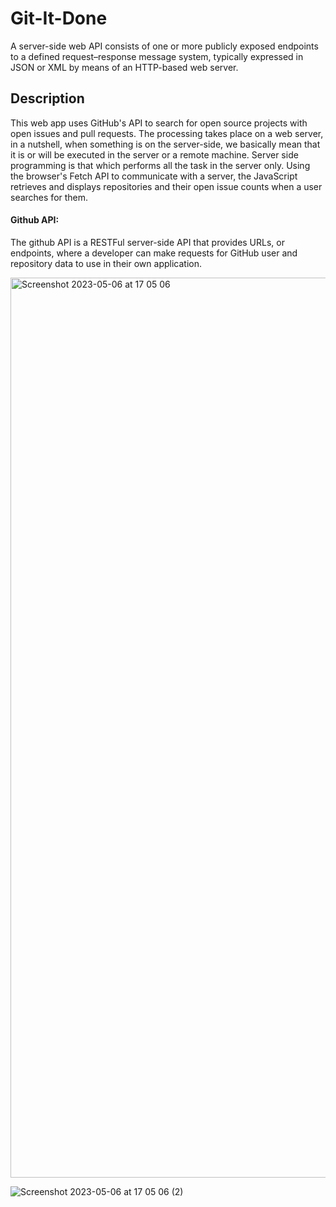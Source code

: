 # Git-It-Done
A server-side web API consists of one or more publicly exposed endpoints to a defined request–response message system, typically expressed in JSON or XML by means of an HTTP-based web server.

## Description 
This web app uses GitHub's API to search for open source projects with open issues and pull requests. The processing takes place on a web server, in a nutshell, when something is on the server-side, we basically mean that it is or will be executed in the server or a remote machine.
Server side programming is that which performs all the task in the server only.  Using the browser's Fetch API to communicate with a server, the JavaScript retrieves and displays repositories and their open issue counts when a user searches for them.

#### Github API:
The github API is a RESTFul server-side API that provides URLs, or endpoints, where a developer can make requests for GitHub user and repository data to use in their own application. 

<img width="1440" alt="Screenshot 2023-05-06 at 17 05 06" src="https://user-images.githubusercontent.com/131811220/236651477-cf56deb2-2f1e-4fed-ae90-9e186bd1201c.png">

![Screenshot 2023-05-06 at 17 05 06 (2)](https://user-images.githubusercontent.com/131811220/236651482-658450de-c129-4f02-a66a-b2e9995b22f6.png)
